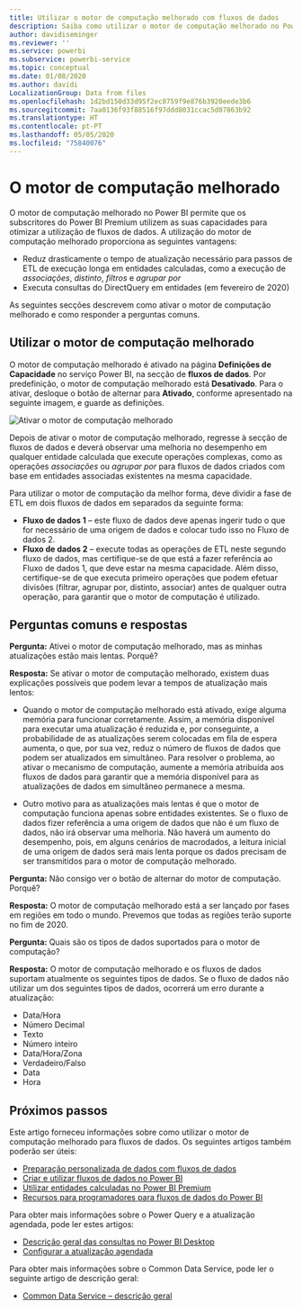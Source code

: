 ```yaml
---
title: Utilizar o motor de computação melhorado com fluxos de dados
description: Saiba como utilizar o motor de computação melhorado no Power BI Premium com fluxos de dados
author: davidiseminger
ms.reviewer: ''
ms.service: powerbi
ms.subservice: powerbi-service
ms.topic: conceptual
ms.date: 01/08/2020
ms.author: davidi
LocalizationGroup: Data from files
ms.openlocfilehash: 1d2bd150d33d95f2ec8759f9e876b3920eede3b6
ms.sourcegitcommit: 7aa0136f93f88516f97ddd8031ccac5d07863b92
ms.translationtype: HT
ms.contentlocale: pt-PT
ms.lasthandoff: 05/05/2020
ms.locfileid: "75840076"
---
```

# <a name="the-enhanced-compute-engine"></a>O motor de computação melhorado

O motor de computação melhorado no Power BI permite que os subscritores do Power BI Premium utilizem as suas capacidades para otimizar a utilização de fluxos de dados. A utilização do motor de computação melhorado proporciona as seguintes vantagens:

* Reduz drasticamente o tempo de atualização necessário para passos de ETL de execução longa em entidades calculadas, como a execução de *associações*, *distinto*, *filtros* e *agrupar por*
* Executa consultas do DirectQuery em entidades (em fevereiro de 2020)

As seguintes secções descrevem como ativar o motor de computação melhorado e como responder a perguntas comuns.


## <a name="using-the-enhanced-compute-engine"></a>Utilizar o motor de computação melhorado

O motor de computação melhorado é ativado na página **Definições de Capacidade** no serviço Power BI, na secção de **fluxos de dados**. Por predefinição, o motor de computação melhorado está **Desativado**. Para o ativar, desloque o botão de alternar para **Ativado**, conforme apresentado na seguinte imagem, e guarde as definições. 

![Ativar o motor de computação melhorado](media/service-dataflows-enhanced-compute-engine/enhanced-compute-engine-01.png)

Depois de ativar o motor de computação melhorado, regresse à secção de fluxos de dados e deverá observar uma melhoria no desempenho em qualquer entidade calculada que execute operações complexas, como as operações *associações* ou *agrupar por* para fluxos de dados criados com base em entidades associadas existentes na mesma capacidade. 

Para utilizar o motor de computação da melhor forma, deve dividir a fase de ETL em dois fluxos de dados em separados da seguinte forma:

* **Fluxo de dados 1** – este fluxo de dados deve apenas ingerir tudo o que for necessário de uma origem de dados e colocar tudo isso no Fluxo de dados 2.
* **Fluxo de dados 2** – execute todas as operações de ETL neste segundo fluxo de dados, mas certifique-se de que está a fazer referência ao Fluxo de dados 1, que deve estar na mesma capacidade. Além disso, certifique-se de que executa primeiro operações que podem efetuar divisões (filtrar, agrupar por, distinto, associar) antes de qualquer outra operação, para garantir que o motor de computação é utilizado.

## <a name="common-questions-and-answers"></a>Perguntas comuns e respostas

**Pergunta:** Ativei o motor de computação melhorado, mas as minhas atualizações estão mais lentas. Porquê?

**Resposta:** Se ativar o motor de computação melhorado, existem duas explicações possíveis que podem levar a tempos de atualização mais lentos:

 - Quando o motor de computação melhorado está ativado, exige alguma memória para funcionar corretamente. Assim, a memória disponível para executar uma atualização é reduzida e, por conseguinte, a probabilidade de as atualizações serem colocadas em fila de espera aumenta, o que, por sua vez, reduz o número de fluxos de dados que podem ser atualizados em simultâneo. Para resolver o problema, ao ativar o mecanismo de computação, aumente a memória atribuída aos fluxos de dados para garantir que a memória disponível para as atualizações de dados em simultâneo permanece a mesma.

 - Outro motivo para as atualizações mais lentas é que o motor de computação funciona apenas sobre entidades existentes. Se o fluxo de dados fizer referência a uma origem de dados que não é um fluxo de dados, não irá observar uma melhoria. Não haverá um aumento do desempenho, pois, em alguns cenários de macrodados, a leitura inicial de uma origem de dados será mais lenta porque os dados precisam de ser transmitidos para o motor de computação melhorado.  

**Pergunta:** Não consigo ver o botão de alternar do motor de computação. Porquê?

**Resposta:** O motor de computação melhorado está a ser lançado por fases em regiões em todo o mundo. Prevemos que todas as regiões terão suporte no fim de 2020.

**Pergunta:** Quais são os tipos de dados suportados para o motor de computação?

**Resposta:** O motor de computação melhorado e os fluxos de dados suportam atualmente os seguintes tipos de dados. Se o fluxo de dados não utilizar um dos seguintes tipos de dados, ocorrerá um erro durante a atualização:

* Data/Hora
* Número Decimal
* Texto
* Número inteiro
* Data/Hora/Zona
* Verdadeiro/Falso
* Data
* Hora

## <a name="next-steps"></a>Próximos passos

Este artigo forneceu informações sobre como utilizar o motor de computação melhorado para fluxos de dados. Os seguintes artigos também poderão ser úteis:

* [Preparação personalizada de dados com fluxos de dados](service-dataflows-overview.md)
* [Criar e utilizar fluxos de dados no Power BI](service-dataflows-create-use.md)
* [Utilizar entidades calculadas no Power BI Premium](service-dataflows-computed-entities-premium.md)
* [Recursos para programadores para fluxos de dados do Power BI](service-dataflows-developer-resources.md)

Para obter mais informações sobre o Power Query e a atualização agendada, pode ler estes artigos:
* [Descrição geral das consultas no Power BI Desktop](desktop-query-overview.md)
* [Configurar a atualização agendada](refresh-scheduled-refresh.md)

Para obter mais informações sobre o Common Data Service, pode ler o seguinte artigo de descrição geral:
* [Common Data Service – descrição geral](https://docs.microsoft.com/powerapps/common-data-model/overview)

